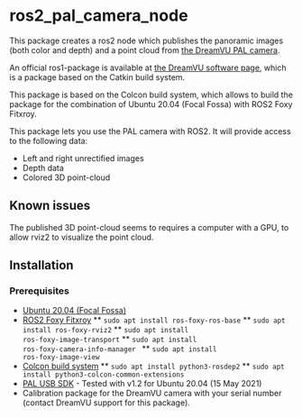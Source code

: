 # ros2_pal_camera_node

This package creates a ros2 node which publishes the panoramic images (both color and depth) and a point cloud from [the DreamVU PAL camera](https://dreamvu.com/pal-usb/).

An official ros1-package is available at [the DreamVU software page](https://dreamvu.com/software/), which is a package based on the Catkin build system.

This package is based on the Colcon build system, which allows to build the package for the combination of Ubuntu 20.04 (Focal Fossa) with ROS2 Foxy Fitxroy.

This package lets you use the PAL camera with ROS2. It will provide access to the following data:

* Left and right unrectified images
* Depth data
* Colored 3D point-cloud

## Known issues

The published 3D point-cloud seems to requires a computer with a GPU, to allow rviz2 to visualize the point cloud.

## Installation

### Prerequisites

* [Ubuntu 20.04 (Focal Fossa)](https://releases.ubuntu.com/focal/)
* [ROS2 Foxy Fitxroy](https://docs.ros.org/en/foxy/Installation/Ubuntu-Install-Debians.html)
** <code>sudo apt install ros-foxy-ros-base</code>
** <code>sudo apt install ros-foxy-rviz2</code>
** <code>sudo apt install ros-foxy-image-transport</code>
** <code>sudo apt install ros-foxy-camera-info-manager </code>
** <code>sudo apt install ros-foxy-image-view</code>
* [Colcon build system](https://docs.ros.org/en/foxy/Tutorials/Colcon-Tutorial.html)
** <code>sudo apt install python3-rosdep2</code>
** <code>sudo apt install python3-colcon-common-extensions</code>
* [PAL USB SDK](https://dreamvu.com/software/) - Tested with v1.2 for Ubuntu 20.04 (15 May 2021)
* Calibration package for the DreamVU camera with your serial number (contact DreamVU support for this package).

